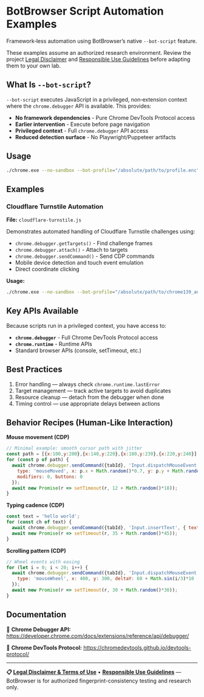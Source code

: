 # BotBrowser Script Automation Examples

Framework‑less automation using BotBrowser’s native `--bot-script` feature.

These examples assume an authorized research environment. Review the project [Legal Disclaimer](../../DISCLAIMER.md) and [Responsible Use Guidelines](../../RESPONSIBLE_USE.md) before adapting them to your own lab.

## What Is `--bot-script`?

`--bot-script` executes JavaScript in a privileged, non‑extension context where the `chrome.debugger` API is available. This provides:

- **No framework dependencies** - Pure Chrome DevTools Protocol access
- **Earlier intervention** - Execute before page navigation
- **Privileged context** - Full `chrome.debugger` API access
- **Reduced detection surface** - No Playwright/Puppeteer artifacts

## Usage

```bash
./chrome.exe --no-sandbox --bot-profile="/absolute/path/to/profile.enc" --bot-script="your-script.js"
```

## Examples

### Cloudflare Turnstile Automation
**File:** `cloudflare-turnstile.js`

Demonstrates automated handling of Cloudflare Turnstile challenges using:
- `chrome.debugger.getTargets()` - Find challenge frames
- `chrome.debugger.attach()` - Attach to targets
- `chrome.debugger.sendCommand()` - Send CDP commands
- Mobile device detection and touch event emulation
- Direct coordinate clicking

**Usage:**
```bash
./chrome.exe --no-sandbox --bot-profile="/absolute/path/to/chrome139_android.enc" --bot-script="cloudflare-turnstile.js"
```

## Key APIs Available

Because scripts run in a privileged context, you have access to:

- **`chrome.debugger`** - Full Chrome DevTools Protocol access
- **`chrome.runtime`** - Runtime APIs
- Standard browser APIs (console, setTimeout, etc.)

## Best Practices

1. Error handling — always check `chrome.runtime.lastError`
2. Target management — track active targets to avoid duplicates
3. Resource cleanup — detach from the debugger when done
4. Timing control — use appropriate delays between actions

## Behavior Recipes (Human‑Like Interaction)

**Mouse movement (CDP)**
```js
// Minimal example: smooth cursor path with jitter
const path = [{x:100,y:200},{x:140,y:220},{x:180,y:230},{x:220,y:240}];
for (const p of path) {
  await chrome.debugger.sendCommand({tabId}, 'Input.dispatchMouseEvent', {
    type: 'mouseMoved', x: p.x + Math.random()*0.7, y: p.y + Math.random()*0.7,
    modifiers: 0, buttons: 0
  });
  await new Promise(r => setTimeout(r, 12 + Math.random()*18));
}
```

**Typing cadence (CDP)**
```js
const text = 'hello world';
for (const ch of text) {
  await chrome.debugger.sendCommand({tabId}, 'Input.insertText', { text: ch });
  await new Promise(r => setTimeout(r, 35 + Math.random()*45));
}
```

**Scrolling pattern (CDP)**
```js
// Wheel events with easing
for (let i = 0; i < 20; i++) {
  await chrome.debugger.sendCommand({tabId}, 'Input.dispatchMouseEvent', {
    type: 'mouseWheel', x: 400, y: 300, deltaY: 60 + Math.sin(i/3)*10
  });
  await new Promise(r => setTimeout(r, 30 + Math.random()*30));
}
```

## Documentation

📖 **Chrome Debugger API:** https://developer.chrome.com/docs/extensions/reference/api/debugger/

📖 **Chrome DevTools Protocol:** https://chromedevtools.github.io/devtools-protocol/

---

**📋 [Legal Disclaimer & Terms of Use](https://github.com/botswin/BotBrowser/blob/main/DISCLAIMER.md)** • **[Responsible Use Guidelines](https://github.com/botswin/BotBrowser/blob/main/RESPONSIBLE_USE.md)** — BotBrowser is for authorized fingerprint-consistency testing and research only.
